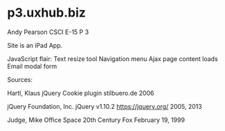 p3.uxhub.biz
============
Andy Pearson
CSCI E-15 P 3

Site is an iPad App. 

JavaScript flair:
Text resize tool
Navigation menu
Ajax page content loads
Email modal form

Sources: 

Hartl, Klaus
jQuery Cookie plugin
stilbuero.de
2006

jQuery Foundation, Inc. 
jQuery v1.10.2
https://jquery.org/
2005, 2013 

Judge, Mike
Office Space
20th Century Fox
February 19, 1999


